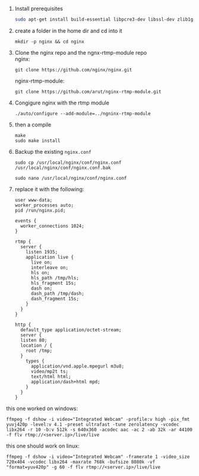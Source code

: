 1. Install prerequisites
   ```sh
   sudo apt-get install build-essential libpcre3-dev libssl-dev zlib1g-dev
   ```
2. create a folder in the home dir and cd into it
   ```
   mkdir -p nginx && cd nginx
   ```
3. Clone the nginx repo and the ngnx-rtmp-module repo  
   nginx:

   ```
   git clone https://github.com/nginx/nginx.git

   ```

   nginx-rtmp-module:

   ```
   git clone https://github.com/arut/nginx-rtmp-module.git

   ```

4. Congigure nginx with the rtmp module
   ```
   ./auto/configure --add-module=../ngninx-rtmp-module
   ```
5. then a compile

   ```
   make
   sudo make install
   ```

6. Backup the existing `nginx.conf`

   ```
   sudo cp /usr/local/nginx/conf/nginx.conf /usr/local/nginx/conf/nginx.conf.bak
   ```

   ```
   sudo nano /usr/local/nginx/conf/nginx.conf
   ```

7. replace it with the following:

   ```
   user www-data;
   worker_processes auto;
   pid /run/nginx.pid;

   events {
     worker_connections 1024;
   }

   rtmp {
     server {
       listen 1935;
       application live {
         live on;
         interleave on;
         hls on;
         hls_path /tmp/hls;
         hls_fragment 15s;
         dash on;
         dash_path /tmp/dash;
         dash_fragment 15s;
       }
     }
   }

   http {
     default_type application/octet-stream;
     server {
     listen 80;
     location / {
       root /tmp;
     }
       types {
         application/vnd.apple.mpegurl m3u8;
         video/mp2t ts;
         text/html html;
         application/dash+html mpd;
       }
     }
   }
   ```

this one worked on windows:

```
ffmpeg -f dshow -i video="Integrated Webcam" -profile:v high -pix_fmt yuvj420p -level:v 4.1 -preset ultrafast -tune zerolatency -vcodec libx264 -r 10 -b:v 512k -s 640x360 -acodec aac -ac 2 -ab 32k -ar 44100 -f flv rtmp://<server.ip>/live/live
```

this one should work on linux:

```
ffmpeg -f dshow -i video="Integrated Webcam" -framerate 1 -video_size 720x404 -vcodec libx264 -maxrate 768k -bufsize 8080k -vf "format=yuv420p" -g 60 -f flv rtmp://<server.ip>/live/live
```

